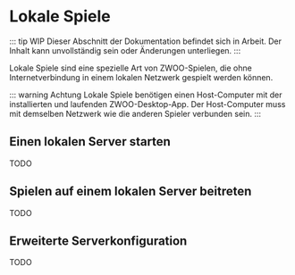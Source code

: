 # Lokale Spiele

::: tip WIP
Dieser Abschnitt der Dokumentation befindet sich in Arbeit. Der Inhalt kann unvollständig sein oder Änderungen unterliegen.
:::

Lokale Spiele sind eine spezielle Art von ZWOO-Spielen, die ohne Internetverbindung in einem lokalen Netzwerk gespielt werden können.

::: warning Achtung
Lokale Spiele benötigen einen Host-Computer mit der installierten und laufenden ZWOO-Desktop-App. Der Host-Computer muss mit demselben Netzwerk wie die anderen Spieler verbunden sein.
:::

## Einen lokalen Server starten

TODO

## Spielen auf einem lokalen Server beitreten

TODO

## Erweiterte Serverkonfiguration

TODO
